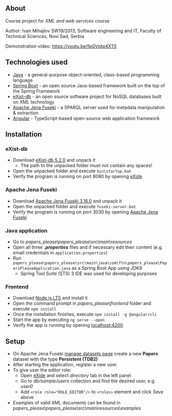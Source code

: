 ## About

Course project for *XML and web services* course

Author: Ivan Mihajlov SW19/2013, Software engineering and IT, Faculty of Technical Sciences, Novi Sad, Serbia

Demonstration video: https://youtu.be/fpGVptp4XT0

## Technologies used

* [Java](https://www.java.com/) - a general-purpose object-oriented, class-based programming language
* [Spring Boot](https://spring.io/projects/spring-boot) - an open source Java-based framework built on the top of the Spring Framework
* [eXist-db](http://exist-db.org/exist/apps/homepage/index.html) - an open source software project for NoSQL databases built on XML technology
* [Apache Jena Fuseki](https://jena.apache.org/documentation/fuseki2/) - a SPARQL server used for metadata manipulation & extraction
* [Angular](https://angular.io/) - TypeScript-based open-source web application framework

## Installation

### eXist-db

* Download [eXist-db 5.2.0](https://bintray.com/existdb/releases/download_file?file_path=exist-distribution-5.2.0-win.zip) and unpack it
  * The path to the unpacked folder must not contain any spaces!
* Open the unpacked folder and execute `bin\startup.bat`
* Verify the program is running on port 8080 by opening [eXide](http://localhost:8080/exist/apps/eXide/)

### Apache Jena Fuseki

* Download [Apache Jena Fuseki 3.16.0](https://downloads.apache.org/jena/binaries/apache-jena-fuseki-3.16.0.zip) and unpack it
* Open the unpacked folder and execute `fuseki-server.bat`
* Verify the program is running on port 3030 by opening [Apache Jena Fuseki](http://localhost:3030/)

### Java application

* Go to *papers_please\papers_please\src\main\resources*
* Open all three __*.properties*__ files and if necessary edit their content (e.g. email credentials in `application.properties`)
* Run `papers_please\papers_please\src\main\java\com\ftn\papers_please\PapersPleaseApplication.java` as a Spring Boot App using JDK8
  * Spring Tool Suite (STS) 3 IDE was used for developing purposes

### Frontend

* Download [Node.js LTS](https://nodejs.org/en/download/) and install it
* Open the command prompt in *papers_please\frontend* folder and execute `npm install`
* Once the installation finishes, execute `npm install -g @angular/cli`
* Start the app by executing `ng serve --open`
* Verify the app is running by opening [localhost:4200](http://localhost:4200/)

## Setup

* On Apache Jena Fuseki [manage datasets page](http://localhost:3030/manage.html) create a new **Papers** dataset with the type **Persistent (TDB2)**
* After starting the application, register a new user.
* To give user the editor role:
  * Open [eXide](http://localhost:8080/exist/apps/eXide/) and select *directory* tab in the left panel
  * Go to *db/sample/users* collection and find the desired user, e.g. *user0*
  * Add `<role role="ROLE_EDITOR"/>` to `<roles>` element and click *Save* above
* Examples of valid XML documents can be found in *papers_please\papers_please\src\main\resources\examples*
